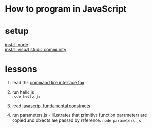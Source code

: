 # How to program in JavaScript

# setup 
[install node](https://nodejs.org/en/download/)   
[install visual studio community](https://visualstudio.microsoft.com/vs/community/)

# lessons
1. read the  [command line interface faq](cli.md) 
2. run hello.js  
`node hello.js`
3. read [javascript fundamental constructs](readJS.md)

4. run parameters.js - illustrates that primitive function parameters are copied and objects are passed by reference.
`node parameters.js`